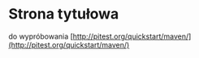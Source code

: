 # Strona tytułowa

do wypróbowania [http://pitest.org/quickstart/maven/](http://pitest.org/quickstart/maven/)

